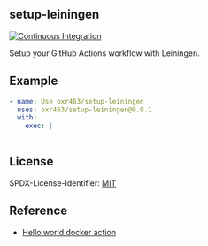 ## setup-leiningen

[![Continuous Integration](https://github.com/oxr463/setup-leiningen/workflows/Continuous%20Integration/badge.svg)](https://github.com/oxr463/setup-leiningen/actions)

Setup your GitHub Actions workflow with Leiningen.

## Example

```yaml
- name: Use oxr463/setup-leiningen
  uses: oxr463/setup-leiningen@0.0.1
  with:
    exec: |
      
```

## License

SPDX-License-Identifier: [MIT](LICENSE)

## Reference

- [Hello world docker action](https://github.com/actions/hello-world-docker-action)
